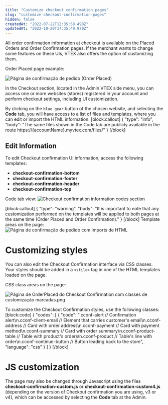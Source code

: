 ```yaml
---
title: "Customize checkout confirmation pages"
slug: "customize-checkout-confirmation-pages"
hidden: false
createdAt: "2022-07-22T12:35:58.498Z"
updatedAt: "2022-10-20T17:35:49.970Z"
---
```

All order confirmation information at checkout is available on the Placed Orders and Order Confirmation pages. If the merchant wants to change some features on these UIs, VTEX also offers the option of customizing them.

Order Placed page example:

![Página de confirmação de pedido (Order Placed)](https://files.readme.io/d1564c7-Pgina_de_confirmao_de_pedido_Order_Placed.png)

In the Checkout section, located in the Admin VTEX side menu, you can access one or more websites (stores) registered in your account and perform checkout settings, including UI customization.

By clicking on the `blue gear` button of the chosen website, and selecting the **Code** tab, you will have access to a list of files and templates, where you can edit or import the HTML information. 
[block:callout]
{
  "type": "info",
  "body": "The same files shown in the Code tab are publicly available in the route https://{accountName}.myvtex.com/files/"
}
[/block]
## Edit Information

To edit Checkout confirmation UI information, access the following templates:

- **checkout-confirmation-bottom**
- **checkout-confirmation-footer**
- **checkout-confirmation-header**
- **checkout-confirmation-top**

Code tab view:
![Checkout confirmation information codes section](https://files.readme.io/ec842da-checkout_confirmation_information_codes_section.png)

[block:callout]
{
  "type": "warning",
  "body": "It is important to note that any customization performed on the templates will be applied to both pages at the same time (Order Placed and Order Confirmation)."
}
[/block]
Template areas on the page:
![Página de confirmação de pedido com imports de HTML](https://files.readme.io/e23bee0-Pgina_de_confirmao_de_pedido_com_imports_de_HTML.png)

# Customizing styles

You can also edit the Checkout Confirmation interface via CSS classes. Your styles should be added in a `<stile>` tag in one of the HTML templates loaded on the page.

CSS class areas on the page:

![Página de OrderPlaced do Checkout Confirmation com classes de customização marcadas.png](https://files.readme.io/2691dcc-Pgina_de_OrderPlaced_do_Checkout_Confirmation_com_classes_de_customizao_marcadas.png)

To customize the Checkout Confirmation styles, use the following classes:
[block:code]
{
  "codes": [
    {
      "code": ".cconf-alert // Confirmation alert\n.cconf-client-email // Element that carries customer's email\n.cconf-address // Card with order address\n.cconf-payment // Card with payment method\n.cconf-summary // Card with order summary\n.cconf-product-table // Table with product's orders\n.cconf-product // Table's line with order\n.cconf-continue-button // Button leading back to the store",
      "language": "css"
    }
  ]
}
[/block]
# JS customization

The page may also be changed through Javascript using the files **checkout-confirmation-custom.js** or **checkout-confirmation-custom4.js** (depending on the version of Checkout confirmation you are using, v3 or v4), which can be accessed by selecting the **Code** tab at the Admin.